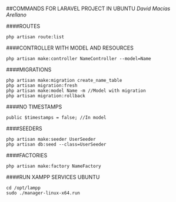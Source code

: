 ##COMMANDS FOR LARAVEL PROJECT IN UBUNTU
_David Macías Arellano_

####ROUTES
```
php artisan route:list
```

####CONTROLLER WITH MODEL AND RESOURCES
```
php artisan make:controller NameController --model=Name
```

####MIGRATIONS
```
php artisan make:migration create_name_table 
php artisan migration:fresh
php artisan make:model Name -m //Model with migration
php artisan migration:rollback
```
####NO TIMESTAMPS
```
public $timestamps = false; //In model
```

####SEEDERS
```
php artisan make:seeder UserSeeder
php artisan db:seed --class=UserSeeder
```

####FACTORIES
```
php artisan make:factory NameFactory
```

####RUN XAMPP SERVICES UBUNTU
```
cd /opt/lampp
sudo ./manager-linux-x64.run
```